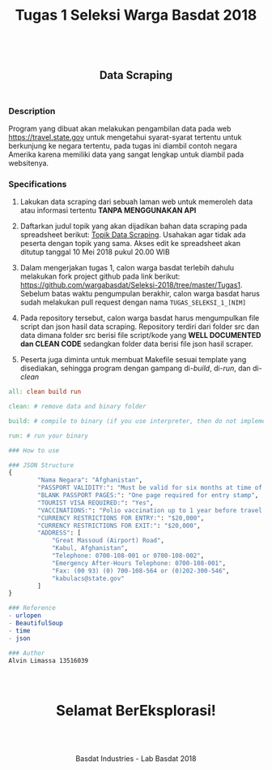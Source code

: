 <h1 align="center">
  <br>
  Tugas 1 Seleksi Warga Basdat 2018
  <br>
  <br>
</h1>

<h2 align="center">
  <br>
  Data Scraping
  <br>
  <br>
</h2>

### Description
Program yang dibuat akan melakukan pengambilan data pada web https://travel.state.gov untuk mengetahui syarat-syarat tertentu untuk berkunjung ke negara tertentu, pada tugas ini diambil contoh negara Amerika karena memiliki data yang sangat lengkap untuk diambil pada websitenya.
### Specifications

1. Lakukan data scraping dari sebuah laman web untuk memeroleh data atau informasi tertentu __TANPA MENGGUNAKAN API__

2. Daftarkan judul topik yang akan dijadikan bahan data scraping pada spreadsheet berikut: [Topik Data Scraping](http://bit.ly/TopikDataScraping). Usahakan agar tidak ada peserta dengan topik yang sama. Akses edit ke spreadsheet akan ditutup tanggal 10 Mei 2018 pukul 20.00 WIB

3. Dalam mengerjakan tugas 1, calon warga basdat terlebih dahulu melakukan fork project github pada link berikut: https://github.com/wargabasdat/Seleksi-2018/tree/master/Tugas1. Sebelum batas waktu pengumpulan berakhir, calon warga basdat harus sudah melakukan pull request dengan nama ```TUGAS_SELEKSI_1_[NIM]```

4. Pada repository tersebut, calon warga basdat harus mengumpulkan file script dan json hasil data scraping. Repository terdiri dari folder src dan data dimana folder src berisi file script/kode yang __WELL DOCUMENTED dan CLEAN CODE__ sedangkan folder data berisi file json hasil scraper.

5. Peserta juga diminta untuk membuat Makefile sesuai template yang disediakan, sehingga program dengan gampang di-_build_, di-_run_, dan di-_clean_

``` Makefile
all: clean build run

clean: # remove data and binary folder

build: # compile to binary (if you use interpreter, then do not implement it)

run: # run your binary

### How to use

### JSON Structure
{
        "Nama Negara": "Afghanistan",
        "PASSPORT VALIDITY:": "Must be valid for six months at time of entry",
        "BLANK PASSPORT PAGES:": "One page required for entry stamp",
        "TOURIST VISA REQUIRED:": "Yes",
        "VACCINATIONS:": "Polio vaccination up to 1 year before travel is recommended. See our Polio Fact Sheet",
        "CURRENCY RESTRICTIONS FOR ENTRY:": "$20,000",
        "CURRENCY RESTRICTIONS FOR EXIT:": "$20,000",
        "ADDRESS": [
            "Great Massoud (Airport) Road",
            "Kabul, Afghanistan",
            "Telephone: 0700-108-001 or 0700-108-002",
            "Emergency After-Hours Telephone: 0700-108-001",
            "Fax: (00 93) (0) 700-108-564 or (0)202-300-546",
            "kabulacs@state.gov"
        ]
}

### Reference 
- urlopen
- BeautifulSoup
- time
- json

### Author
Alvin Limassa 13516039
```

<h1 align="center">
  <br>
  Selamat BerEksplorasi!
  <br>
  <br>
</h1>

<p align="center">
  <br>
  Basdat Industries - Lab Basdat 2018
  <br>
  <br>
</p>
